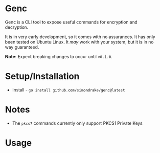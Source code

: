 # Genc

Genc is a CLI tool to expose useful commands for encryption and decryption.

It is in very early development, so it comes with no assurances. It has only been tested on Ubuntu Linux. It _may_ work with your system, but it is in no way guaranteed.

**Note:** Expect breaking changes to occur until `v0.1.0`.

# Setup/Installation

* Install - `go install github.com/simondrake/genc@latest`

# Notes

* The `pkcs7` commands currently only support PKCS1 Private Keys

# Usage


